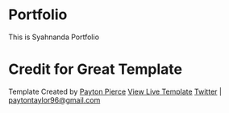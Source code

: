 # Portfolio
This is Syahnanda Portfolio

# Credit for Great Template 

Template Created by [Payton Pierce](https://github.com/paytonjewell)
[View Live Template](https://reactportfoliotemplate.paytonpierce.dev/)
[Twitter](https://twitter.com/paytoncodes) | paytontaylor96@gmail.com